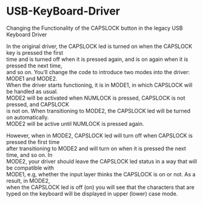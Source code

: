 # USB-KeyBoard-Driver

Changing the Functionality of the CAPSLOCK button in the legacy USB Keyboard Driver


In	the	original	driver, the	CAPSLOCK	led	is	turned	on	when	the	CAPSLOCK key	is	pressed the	first	
time	and	is	turned	off	when	it	is	pressed	again, and	is	on	again	when	it	is	pressed	the	next	time,	
and	so	on.	You’ll	change	the	code	to	introduce	two	modes	into	the	driver:	MODE1	and	MODE2.		
When	the	driver	starts	functioning,	it	is	in	MODE1,	in	which CAPSLOCK	will	be	handled	as	usual.	
MODE2	will	be	activated	when	NUMLOCK	is	pressed,	CAPSLOCK	is	not	pressed,	and	CAPSLOCK	
is	not	on.	When	transitioning	to	MODE2,	the	CAPSLOCK	led	will	be	turned	on	automatically.	
MODE2	will	be	active	until	NUMLOCK	is	pressed	again.


However,	when	in	MODE2, CAPSLOCK	led	will	turn off	when	CAPSLOCK	is	pressed	the	first	time	
after	transitioning	to	MODE2	and	will	turn on	when	it	is	pressed	the	next	time,	and	so	on. In	
MODE2, your	driver	should	leave	the	CAPSLOCK	led	status	in	a	way	that	will	be	compatible	with	
MODE1,	e.g,	whether	the	input	layer	thinks	the	CAPSLOCK	is	on	or	not. As	a	result, in	MODE2,	
when	the	CAPSLOCK	led	is	off	(on)	you	will	see	that	the	characters	that	are	typed	on	the	
keyboard	will	be	displayed	in	upper	(lower)	case	mode.
